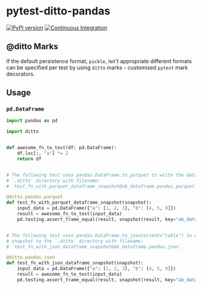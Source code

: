 # pytest-ditto-pandas
[![PyPI version](https://badge.fury.io/py/pytest-ditto-pandas.svg)](https://badge.fury.io/py/pytest-ditto-pandas)
[![Continuous Integration](https://github.com/owlowlyowl/pytest-ditto-pandas/actions/workflows/ci.yml/badge.svg)](https://github.com/owlowlyowl/pytest-ditto-pandas/actions/workflows/ci.yml)


## @ditto Marks
If the default persistence format, `pickle`, isn't appropriate different formats can be
specified per test by using `ditto` marks - customised `pytest` mark decorators.


## Usage

### `pd.DataFrame`

```python
import pandas as pd

import ditto


def awesome_fn_to_test(df: pd.DataFrame):
    df.loc[:, "a"] *= 2
    return df


# The following test uses pandas.DataFrame.to_parquet to write the data snapshot to the
# `.ditto` directory with filename:
# `test_fn_with_parquet_dataframe_snapshot@ab_dataframe.pandas.parquet`.

@ditto.pandas.parquet
def test_fn_with_parquet_dataframe_snapshot(snapshot):
    input_data = pd.DataFrame({"a": [1, 2, 3], "b": [4, 5, 9]})
    result = awesome_fn_to_test(input_data)
    pd.testing.assert_frame_equal(result, snapshot(result, key="ab_dataframe"))


# The following test uses pandas.DataFrame.to_json(orient="table") to write the data
# snapshot to the `.ditto` directory with filename:
# `test_fn_with_json_dataframe_snapshot@ab_dataframe.pandas.json`.

@ditto.pandas.json
def test_fn_with_json_dataframe_snapshot(snapshot):
    input_data = pd.DataFrame({"a": [1, 2, 3], "b": [4, 5, 9]})
    result = awesome_fn_to_test(input_data)
    pd.testing.assert_frame_equal(result, snapshot(result, key="ab_dataframe"))
```
